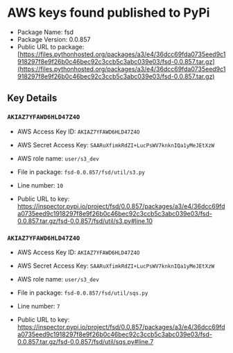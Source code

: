 # AWS keys found published to PyPi

* Package Name: fsd
* Package Version: 0.0.857
* Public URL to package: [https://files.pythonhosted.org/packages/a3/e4/36dcc69fda0735eed9c1918297f8e9f26b0c46bec92c3ccb5c3abc039e03/fsd-0.0.857.tar.gz](https://files.pythonhosted.org/packages/a3/e4/36dcc69fda0735eed9c1918297f8e9f26b0c46bec92c3ccb5c3abc039e03/fsd-0.0.857.tar.gz)

## Key Details

### `AKIAZ7YFAWD6HLD47Z4O`

* AWS Access Key ID: `AKIAZ7YFAWD6HLD47Z4O`
* AWS Secret Access Key: `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` 
* AWS role name: `user/s3_dev`
* File in package: `fsd-0.0.857/fsd/util/s3.py`
* Line number: `10`

* Public URL to key: https://inspector.pypi.io/project/fsd/0.0.857/packages/a3/e4/36dcc69fda0735eed9c1918297f8e9f26b0c46bec92c3ccb5c3abc039e03/fsd-0.0.857.tar.gz/fsd-0.0.857/fsd/util/s3.py#line.10



### `AKIAZ7YFAWD6HLD47Z4O`

* AWS Access Key ID: `AKIAZ7YFAWD6HLD47Z4O`
* AWS Secret Access Key: `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` 
* AWS role name: `user/s3_dev`
* File in package: `fsd-0.0.857/fsd/util/sqs.py`
* Line number: `7`

* Public URL to key: https://inspector.pypi.io/project/fsd/0.0.857/packages/a3/e4/36dcc69fda0735eed9c1918297f8e9f26b0c46bec92c3ccb5c3abc039e03/fsd-0.0.857.tar.gz/fsd-0.0.857/fsd/util/sqs.py#line.7


